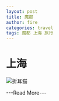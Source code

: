 ```yaml
---
layout: post
title: 魔都
author: fire
categories: travel 
tags: 魔都 上海 旅行
---
```


上海
===

![折耳猫](http://image.sideproject.cn/zheermao.jpg)


---Read More---
